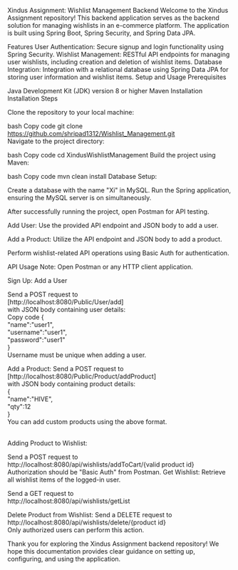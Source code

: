 Xindus Assignment: Wishlist Management Backend
Welcome to the Xindus Assignment repository! This backend application serves as the backend solution for managing wishlists in an e-commerce platform. The application is built using Spring Boot, Spring Security, and Spring Data JPA.

Features
User Authentication: Secure signup and login functionality using Spring Security.
Wishlist Management: RESTful API endpoints for managing user wishlists, including creation and deletion of wishlist items.
Database Integration: Integration with a relational database using Spring Data JPA for storing user information and wishlist items.
Setup and Usage
Prerequisites

Java Development Kit (JDK) version 8 or higher
Maven Installation
Installation Steps

Clone the repository to your local machine:

bash
Copy code
git clone https://github.com/shripad1312/Wishlist_Management.git<br/>
Navigate to the project directory:

bash
Copy code
cd XindusWishlistManagement
Build the project using Maven:

bash
Copy code
mvn clean install
Database Setup:

Create a database with the name "Xi" in MySQL.
Run the Spring application, ensuring the MySQL server is on simultaneously.

After successfully running the project, open Postman for API testing.

Add User: Use the provided API endpoint and JSON body to add a user.

Add a Product: Utilize the API endpoint and JSON body to add a product.

Perform wishlist-related API operations using Basic Auth for authentication.

API Usage
Note: Open Postman or any HTTP client application.

Sign Up: Add a User

Send a POST request to <br/>[http://localhost:8080/Public/User/add]<br/>
with JSON body containing user details:
<br/>
Copy code
{<br/>
    "name":"user1",<br/>
    "username":"user1",<br/>
    "password":"user1"<br/>
}
<br/>
Username must be unique when adding a user.

Add a Product: Send a POST request to<br/>
[http://localhost:8080/Public/Product/addProduct] <br/>with JSON body containing product details:
<br/>
{<br/>
    "name":"HIVE",<br/>
    "qty":12<br/>
}
<br/>
You can add custom products using the above format.

<br/>
Adding Product to Wishlist:

Send a POST request to <br/>http://localhost:8080/api/wishlists/addToCart/{valid product id} <br/>
Authorization should be "Basic Auth" from Postman.
Get Wishlist: Retrieve all wishlist items of the logged-in user.

Send a GET request to <br/>http://localhost:8080/api/wishlists/getList<br/>


Delete Product from Wishlist:
Send a DELETE request to 
<br/>http://localhost:8080/api/wishlists/delete/{product id}<br/>
Only authorized users can perform this action.

Thank you for exploring the Xindus Assignment backend repository! We hope this documentation provides clear guidance on setting up, configuring, and using the application.
